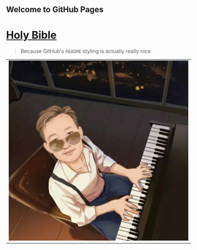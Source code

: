 ## Welcome to GitHub Pages



# [Holy Bible](bible/bible_content.md)


<blockquote>
  <p>Because GitHub's <code>README</code> styling is actually really nice</p>
</blockquote>

<table>
  <tr>
    <td>
      <img src="me.jpg">
    </td>
  </tr>
</table>